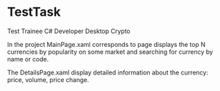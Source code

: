 # TestTask
Test Trainee C# Developer Desktop Crypto

In the project MainPage.xaml corresponds to page displays the top N currencies by popularity on some market and searching for currency by name or code.

The DetailsPage.xaml display detailed information about the currency: price, volume, price change.
